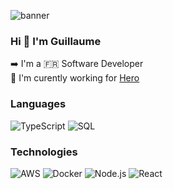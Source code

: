 ![banner](https://i.pinimg.com/originals/5b/b1/a5/5bb1a58bec3611ef1a5766eb8ce20292.gif)

### Hi 👋 I'm Guillaume 
➡️ I'm a 🇫🇷 Software Developer  
🚀 I'm curently working for [Hero](https://www.hero.fr/)

### Languages

![TypeScript](https://img.shields.io/badge/-TypeScript-000?&logo=TypeScript)
![SQL](https://img.shields.io/badge/-SQL-000?&logo=MySQL)

### Technologies

![AWS](https://img.shields.io/badge/-AWS-000?&logo=Amazon-AWS&logoColor=F90)
![Docker](https://img.shields.io/badge/-Docker-000?&logo=Docker)
![Node.js](https://img.shields.io/badge/-Node.js-000?&logo=node.js)
![React](https://img.shields.io/badge/-React-000?&logo=React)
